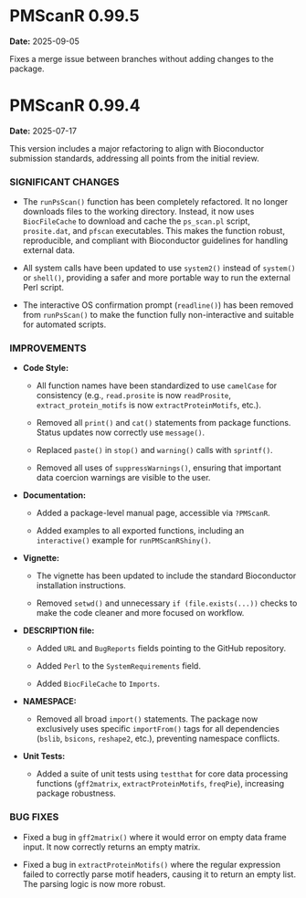 # PMScanR 0.99.5
**Date:** 2025-09-05

Fixes a merge issue between branches without adding changes to the package.

# PMScanR 0.99.4

**Date:** 2025-07-17

This version includes a major refactoring to align with Bioconductor submission standards, addressing all points from the initial review.

### SIGNIFICANT CHANGES

* The `runPsScan()` function has been completely refactored. It no longer downloads files to the working directory. Instead, it now uses `BiocFileCache` to download and cache the `ps_scan.pl` script, `prosite.dat`, and `pfscan` executables. This makes the function robust, reproducible, and compliant with Bioconductor guidelines for handling external data.

* All system calls have been updated to use `system2()` instead of `system()` or `shell()`, providing a safer and more portable way to run the external Perl script.

* The interactive OS confirmation prompt (`readline()`) has been removed from `runPsScan()` to make the function fully non-interactive and suitable for automated scripts.

### IMPROVEMENTS

* **Code Style:**

  * All function names have been standardized to use `camelCase` for consistency (e.g., `read.prosite` is now `readProsite`, `extract_protein_motifs` is now `extractProteinMotifs`, etc.).

  * Removed all `print()` and `cat()` statements from package functions. Status updates now correctly use `message()`.

  * Replaced `paste()` in `stop()` and `warning()` calls with `sprintf()`.

  * Removed all uses of `suppressWarnings()`, ensuring that important data coercion warnings are visible to the user.

* **Documentation:**

  * Added a package-level manual page, accessible via `?PMScanR`.

  * Added examples to all exported functions, including an `interactive()` example for `runPMScanRShiny()`.

* **Vignette:**

  * The vignette has been updated to include the standard Bioconductor installation instructions.

  * Removed `setwd()` and unnecessary `if (file.exists(...))` checks to make the code cleaner and more focused on workflow.

* **DESCRIPTION file:**

  * Added `URL` and `BugReports` fields pointing to the GitHub repository.

  * Added `Perl` to the `SystemRequirements` field.

  * Added `BiocFileCache` to `Imports`.

* **NAMESPACE:**

  * Removed all broad `import()` statements. The package now exclusively uses specific `importFrom()` tags for all dependencies (`bslib`, `bsicons`, `reshape2`, etc.), preventing namespace conflicts.

* **Unit Tests:**

  * Added a suite of unit tests using `testthat` for core data processing functions (`gff2matrix`, `extractProteinMotifs`, `freqPie`), increasing package robustness.

### BUG FIXES

* Fixed a bug in `gff2matrix()` where it would error on empty data frame input. It now correctly returns an empty matrix.

* Fixed a bug in `extractProteinMotifs()` where the regular expression failed to correctly parse motif headers, causing it to return an empty list. The parsing logic is now more robust.
